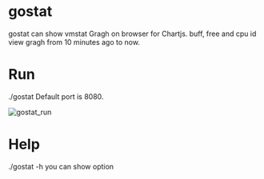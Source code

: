 # gostat
gostat can show vmstat Gragh on browser for Chartjs. 
buff, free and cpu id view gragh from 10 minutes ago to now.

# Run
./gostat 
Default port is 8080.

![gostat_run](https://user-images.githubusercontent.com/72561122/120090620-e6d84b80-c13e-11eb-9871-9c596a9bb3ef.png)

# Help
./gostat -h
you can show option
